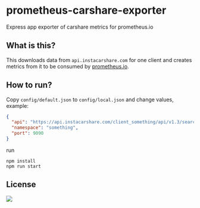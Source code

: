 # prometheus-carshare-exporter
Express app exporter of carshare metrics for prometheus.io

## What is this?

This downloads data from `api.instacarshare.com` for one client and creates
metrics from it to be consumed by [prometheus.io](https://prometheus.io).

## How to run?

Copy `config/default.json` to `config/local.json` and change values, example:

```json
{
  "api": "https://api.instacarshare.com/client_something/api/v1.3/search?",
  "namespace": "something",
  "port": 9090
}
```

run

```shell
npm install
npm run start
```

## License

![](http://www.wtfpl.net/wp-content/uploads/2012/12/wtfpl.svg)
